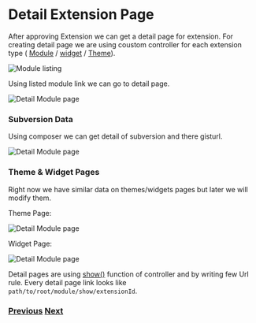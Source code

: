 # Detail Extension Page 

After approving Extension we can get a detail page for extension. For creating detail page we are using coustom controller for each extension type ( [Module](https://github.com/vikas-srivastava/extensionmanager/blob/master/code/page_type/Module.php) / [widget](https://github.com/vikas-srivastava/extensionmanager/blob/master/code/page_type/Widget.php) / [Theme](https://github.com/vikas-srivastava/extensionmanager/blob/master/code/page_type/Theme.php)).

![Module listing](https://github.com/vikas-srivastava/extensionmanager/raw/master/docs/img/listing-of-approved-modules.png)

Using listed module link we can go to detail page.

![Detail Module page](https://github.com/vikas-srivastava/extensionmanager/raw/master/docs/img/detail-module-page.png)

### Subversion Data 

Using composer we can get detail of subversion and there gisturl.

![Detail Module page](https://github.com/vikas-srivastava/extensionmanager/raw/master/docs/img/subversion-data.png)


### Theme & Widget Pages

Right now we have similar data on themes/widgets pages but later we will modify them.

Theme Page: 

![Detail Module page](https://github.com/vikas-srivastava/extensionmanager/raw/master/docs/img/theme-page.png)

Widget Page: 

![Detail Module page](https://github.com/vikas-srivastava/extensionmanager/raw/master/docs/img/widget-page.png)

Detail pages are using [show()](https://github.com/vikas-srivastava/extensionmanager/blob/master/code/page_type/Module.php#L32) function of controller and by writing few Url rule. Every detail page link looks like ``path/to/root/module/show/extensionId``.

### 	[Previous](https://github.com/vikas-srivastava/extensionmanager/blob/master/docs/en/topics/submit-extension.md)		[Next](https://github.com/vikas-srivastava/extensionmanager/blob/master/docs/en/topics/update-extension.md)